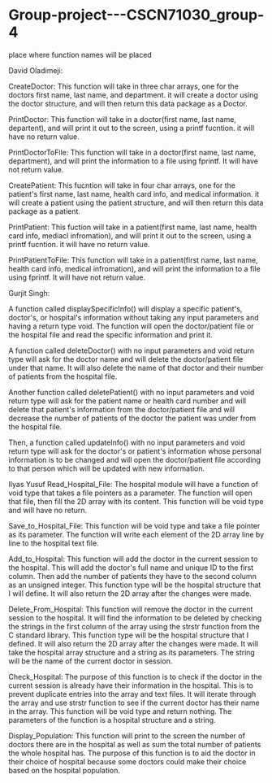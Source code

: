 # Group-project---CSCN71030_group-4
place where function names will be placed 

David Oladimeji: 

CreateDoctor: This function will take in three char arrays, one for the doctors first
name, last name, and department. it will create a doctor using the doctor structure,
and will then return this data package as a Doctor.

PrintDoctor: This function will take in a doctor(first name, last name, departent), and
will print it out to the screen, using a printf fucntion. it will have no return value.

PrintDoctorToFile: This function will take in a doctor(first name, last name,
department), and will print the information to a file using fprintf. It will have not return
value.

CreatePatient: This fucntion will take in four char arrays, one for the patient's first
name, last name, health card info, and medical information. it will create a patient
using the patient structure, and will then return this data package as a patient.

PrintPatient: This fuction will take in a patient(first name, last name, health card info, mediacl infromation), and will print it out to the screen, using a printf fucntion. it will have no return value.

PrintPatientToFile: This function will take in a patient(first name, last name,
health card info, medical infromation), and will print the information to a file using fprintf. It will have not return value. 


Gurjit Singh: 

A function called displaySpecificInfo() will display a specific patient's, doctor's, or hospital's information without taking any input parameters and having a return type void. The function will open the doctor/patient file or the hospital file and read the specific information and print it. 

A function called deleteDoctor() with no input parameters and void return type will ask for the doctor name and will delete the doctor/patient file under that name. It will also delete the name of that doctor and their number of patients from the hospital file. 

Another function called deletePatient() with no input parameters and void return type will ask for the patient name or health card number and will delete that patient's information from the doctor/patient file and will decrease the number of patients of the doctor the patient was under from the hospital file. 

Then, a function called updateInfo() with no input parameters and void return type will ask for the doctor's or patient's information whose personal information is to be changed and will open the doctor/patient file according to that person which will be updated with new information. 

Ilyas Yusuf
Read_Hospital_File: The hospital module will have a function of void type that takes a file pointers as a parameter. The function will open that file, then fill the 2D array with its content. This function will be void type and will have no return. 

Save_to_Hospital_File: This function will be void type and take a file pointer as its parameter. The function will write each element of the 2D array line by line to the hospital text file.

Add_to_Hospital: This function will add the doctor in the current session to the hospital. This will add the doctor's full name and unique ID to the first column. Then add the number of patients they have to the second column as an unsigned integer. This function type will be the hospital structure that I will define. It will also return the 2D array after the changes were made.

Delete_From_Hospital: This function will remove the doctor in the current session to the hospital. It will find the information to be deleted by checking the strings in the first column of the array using the strstr function from the C standard library. This function type will be the hospital structure that I defined. It will also return the 2D array after the changes were made. It will take the hospital array structure and a string as its parameters. The string will be the name of the current doctor in session.

Check_Hospital: The purpose of this function is to check if the doctor in the current session is already have their information in the hospital. This is to prevent duplicate entries into the array and text files. It will iterate through the array and use strstr function to see if the current doctor has their name in the array. This function will be void type and return nothing. The parameters of the function is a hospital structure and a string. 

Display_Population: This function will print to the screen the number of doctors there are in the hospital as well as sum the total number of patients the whole hospital has. The purpose of this function is to aid the doctor in their choice of hospital because some doctors could make their choice based on the hospital population.  
